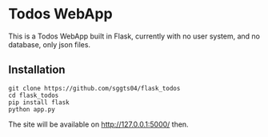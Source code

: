 # Todos WebApp
This is a Todos WebApp built in Flask, currently with no user system, and no database, only json files.

## Installation
```
git clone https://github.com/sggts04/flask_todos
cd flask_todos
pip install flask
python app.py
```
The site will be available on http://127.0.0.1:5000/ then.
